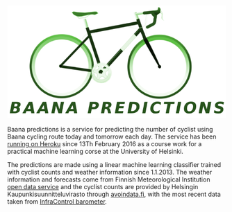 ![Baana Predictions](src/static/title.png)

Baana predictions is a service for predicting the number of cyclist using Baana cycling route today and tomorrow each day. The service has been [running on Heroku](https://baana-predictions.herokuapp.com) since 13Th February 2016 as a course work for a practical machine learning corse at the University of Helsinki.

The predictions are made using a linear machine learning classifier trained with cyclist counts and weather information since 1.1.2013. The weather information and forecasts come from Finnish Meteorological Institution [open data service](//en.ilmatieteenlaitos.fi/open-data) and the cyclist counts are provided by Helsingin Kaupunkisuunnitteluvirasto through [avoindata.fi](https://www.avoindata.fi/data/fi/dataset/helsingin-pyorailijamaarat), with the most recent data taken from [InfraControl barometer](http://www1.infracontrol.com/cykla/barometer/barometer_fi.asp?system=helsinki&mode=day).
